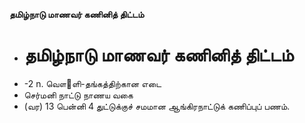 **தமிழ்நாடு மாணவர் கணினித் திட்டம்**
- # தமிழ்நாடு மாணவர் கணினித் திட்டம்
- -2 n. வௌ஢ளி-தங்கத்திற்கான எடை
- செர்மனி நாட்டு நாணய வகை
- (வர) 13 பென்னி 4 துட்டுக்குச் சமமான ஆங்கிரநாட்டுக் கணிப்புப் பணம்.

